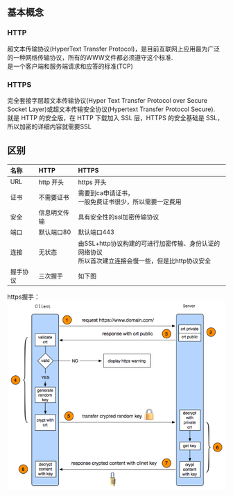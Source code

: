 ## 基本概念
### HTTP
超文本传输协议(HyperText Transfer Protocol)，是目前互联网上应用最为广泛的一种网络传输协议，所有的WWW文件都必须遵守这个标准.   
是一个客户端和服务端请求和应答的标准(TCP)
### HTTPS
完全套接字层超文本传输协议(Hyper Text Transfer Protocol over Secure Socket Layer)或超文本传输安全协议(Hypertext Transfer Protocol Secure).  
就是 HTTP 的安全版，在 HTTP 下载加入 SSL 层，HTTPS 的安全基础是 SSL，所以加密的详细内容就需要SSL

## 区别
| 名称 | HTTP | HTTPS|
| :--- | :---- | :---- | 
|URL|http 开头| https 开头|
|证书|不需要证书| 需要到ca申请证书，<br/> 一般免费证书很少，所以需要一定费用|
|安全|信息明文传输|具有安全性的ssl加密传输协议|
|端口|默认端口80|默认端口443|
|连接|无状态|由SSL+http协议构建的可进行加密传输、身份认证的网络协议<br/>所以首次建立连接会慢一些，但是比http协议安全|
|握手协议|三次握手|如下图|

https握手：
![](images/https_handshake.png)